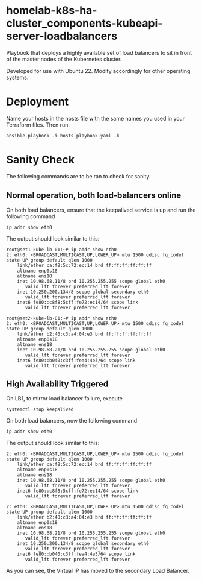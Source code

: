 # homelab-k8s-ha-cluster_components-kubeapi-server-loadbalancers

Playbook that deploys a highly available set of load balancers to sit in front of the master nodes of the Kubernetes cluster.

Developed for use with Ubuntu 22. Modify accordingly for other operating systems.

# Deployment

Name your hosts in the hosts file with the same names you used in your Terraform files.
Then run:

```
ansible-playbook -i hosts playbook.yaml -k
```

# Sanity Check

The following commands are to be ran to check for sanity.

## Normal operation, both load-balancers online
On both load balancers, ensure that the keepalived service is up and  run the following command

```
ip addr show eth0
```

The output should look similar to this:

```
root@set1-kube-lb-01:~# ip addr show eth0 
2: eth0: <BROADCAST,MULTICAST,UP,LOWER_UP> mtu 1500 qdisc fq_codel state UP group default qlen 1000
    link/ether ca:f8:5c:72:ec:14 brd ff:ff:ff:ff:ff:ff
    altname enp0s18
    altname ens18
    inet 10.98.68.11/8 brd 10.255.255.255 scope global eth0
       valid_lft forever preferred_lft forever
    inet 10.250.200.134/8 scope global secondary eth0
       valid_lft forever preferred_lft forever
    inet6 fe80::c8f8:5cff:fe72:ec14/64 scope link 
       valid_lft forever preferred_lft forever
```

```
root@set2-kube-lb-01:~# ip addr show eth0
2: eth0: <BROADCAST,MULTICAST,UP,LOWER_UP> mtu 1500 qdisc fq_codel state UP group default qlen 1000
    link/ether b2:40:c3:a4:04:e3 brd ff:ff:ff:ff:ff:ff
    altname enp0s18
    altname ens18
    inet 10.98.68.21/8 brd 10.255.255.255 scope global eth0
       valid_lft forever preferred_lft forever
    inet6 fe80::b040:c3ff:fea4:4e3/64 scope link 
       valid_lft forever preferred_lft forever
```
## High Availability Triggered
On LB1, to mirror load balancer failure, execute

```
systemctl stop keepalived
```

On both load balancers, now the following command

```
ip addr show eth0
```

The output should look similar to this:

```
2: eth0: <BROADCAST,MULTICAST,UP,LOWER_UP> mtu 1500 qdisc fq_codel state UP group default qlen 1000
    link/ether ca:f8:5c:72:ec:14 brd ff:ff:ff:ff:ff:ff
    altname enp0s18
    altname ens18
    inet 10.98.68.11/8 brd 10.255.255.255 scope global eth0
       valid_lft forever preferred_lft forever
    inet6 fe80::c8f8:5cff:fe72:ec14/64 scope link 
       valid_lft forever preferred_lft forever
```

```
2: eth0: <BROADCAST,MULTICAST,UP,LOWER_UP> mtu 1500 qdisc fq_codel state UP group default qlen 1000
    link/ether b2:40:c3:a4:04:e3 brd ff:ff:ff:ff:ff:ff
    altname enp0s18
    altname ens18
    inet 10.98.68.21/8 brd 10.255.255.255 scope global eth0
       valid_lft forever preferred_lft forever
    inet 10.250.200.134/8 scope global secondary eth0
       valid_lft forever preferred_lft forever
    inet6 fe80::b040:c3ff:fea4:4e3/64 scope link 
       valid_lft forever preferred_lft forever
```

As you can see, the Virtual IP has moved to the secondary Load Balancer.


